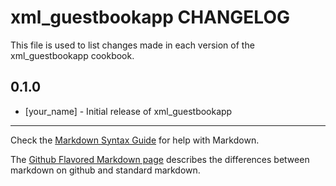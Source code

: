 xml_guestbookapp CHANGELOG
==========================

This file is used to list changes made in each version of the xml_guestbookapp cookbook.

0.1.0
-----
- [your_name] - Initial release of xml_guestbookapp

- - -
Check the [Markdown Syntax Guide](http://daringfireball.net/projects/markdown/syntax) for help with Markdown.

The [Github Flavored Markdown page](http://github.github.com/github-flavored-markdown/) describes the differences between markdown on github and standard markdown.
